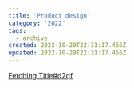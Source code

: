 ```yaml
---
title: 'Product design'
category: '2022'
tags:
  - archive
created: 2022-10-29T22:31:17.456Z
updated: 2022-10-29T22:31:17.456Z
---
```



[Fetching Title#d2qf](https://www.productplan.com/glossary/product-design/)